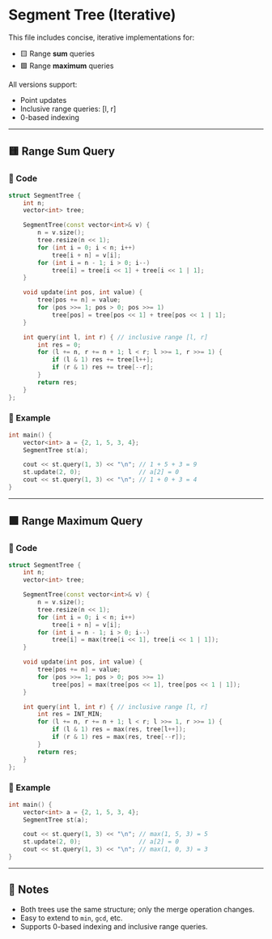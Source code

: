 # Segment Tree (Iterative)

This file includes concise, iterative implementations for:

- 🟨 Range **sum** queries
- 🟩 Range **maximum** queries

All versions support:
- Point updates
- Inclusive range queries: [l, r]
- 0-based indexing

---

## 🟨 Range Sum Query

### 🔧 Code

```cpp
struct SegmentTree {
    int n;
    vector<int> tree;

    SegmentTree(const vector<int>& v) {
        n = v.size();
        tree.resize(n << 1);
        for (int i = 0; i < n; i++)
            tree[i + n] = v[i];
        for (int i = n - 1; i > 0; i--)
            tree[i] = tree[i << 1] + tree[i << 1 | 1];
    }

    void update(int pos, int value) {
        tree[pos += n] = value;
        for (pos >>= 1; pos > 0; pos >>= 1)
            tree[pos] = tree[pos << 1] + tree[pos << 1 | 1];
    }

    int query(int l, int r) { // inclusive range [l, r]
        int res = 0;
        for (l += n, r += n + 1; l < r; l >>= 1, r >>= 1) {
            if (l & 1) res += tree[l++];
            if (r & 1) res += tree[--r];
        }
        return res;
    }
};
```

### 🧪 Example

```cpp
int main() {
    vector<int> a = {2, 1, 5, 3, 4};
    SegmentTree st(a);

    cout << st.query(1, 3) << "\n"; // 1 + 5 + 3 = 9
    st.update(2, 0);                // a[2] = 0
    cout << st.query(1, 3) << "\n"; // 1 + 0 + 3 = 4
}
```

---

## 🟩 Range Maximum Query

### 🔧 Code

```cpp
struct SegmentTree {
    int n;
    vector<int> tree;

    SegmentTree(const vector<int>& v) {
        n = v.size();
        tree.resize(n << 1);
        for (int i = 0; i < n; i++)
            tree[i + n] = v[i];
        for (int i = n - 1; i > 0; i--)
            tree[i] = max(tree[i << 1], tree[i << 1 | 1]);
    }

    void update(int pos, int value) {
        tree[pos += n] = value;
        for (pos >>= 1; pos > 0; pos >>= 1)
            tree[pos] = max(tree[pos << 1], tree[pos << 1 | 1]);
    }

    int query(int l, int r) { // inclusive range [l, r]
        int res = INT_MIN;
        for (l += n, r += n + 1; l < r; l >>= 1, r >>= 1) {
            if (l & 1) res = max(res, tree[l++]);
            if (r & 1) res = max(res, tree[--r]);
        }
        return res;
    }
};
```

### 🧪 Example

```cpp
int main() {
    vector<int> a = {2, 1, 5, 3, 4};
    SegmentTree st(a);

    cout << st.query(1, 3) << "\n"; // max(1, 5, 3) = 5
    st.update(2, 0);                // a[2] = 0
    cout << st.query(1, 3) << "\n"; // max(1, 0, 3) = 3
}
```

---

## 📌 Notes

- Both trees use the same structure; only the merge operation changes.
- Easy to extend to `min`, `gcd`, etc.
- Supports 0-based indexing and inclusive range queries. 
